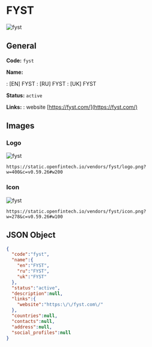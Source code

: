 
# FYST 
![fyst](https://static.openfintech.io/vendors/fyst/logo.png?w=400&c=v0.59.26#w200)  

## General 
 
**Code:** `fyst` 
 
**Name:** 
 
:	[EN] FYST 
:	[RU] FYST 
:	[UK] FYST 
 
**Status:** `active` 
 
**Links:** 
: website [https://fyst.com/](https://fyst.com/) 
 

## Images 

### Logo 
 
![fyst](https://static.openfintech.io/vendors/fyst/logo.png?w=400&c=v0.59.26#w200)  

```
https://static.openfintech.io/vendors/fyst/logo.png?w=400&c=v0.59.26#w200
```  

### Icon 
 
![fyst](https://static.openfintech.io/vendors/fyst/icon.png?w=278&c=v0.59.26#w100)  

```
https://static.openfintech.io/vendors/fyst/icon.png?w=278&c=v0.59.26#w100
```  

## JSON Object 

```json
{
  "code":"fyst",
  "name":{
    "en":"FYST",
    "ru":"FYST",
    "uk":"FYST"
  },
  "status":"active",
  "description":null,
  "links":{
    "website":"https:\/\/fyst.com\/"
  },
  "countries":null,
  "contacts":null,
  "address":null,
  "social_profiles":null
}
```  
